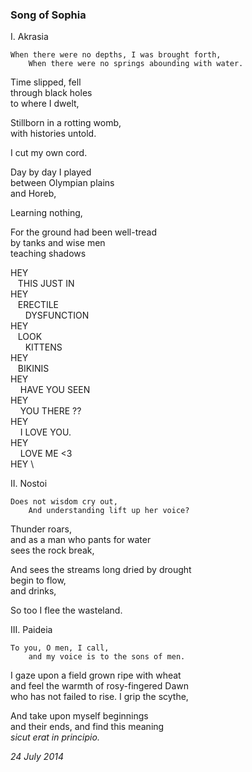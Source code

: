 ### Song of Sophia

I. Akrasia

    When there were no depths, I was brought forth,
        When there were no springs abounding with water.

Time slipped, fell\
through black holes\
to where I dwelt,

Stillborn in a rotting womb,\
with histories untold.

I cut my own cord.

Day by day I played \
between Olympian plains\
and Horeb,

Learning nothing,

For the ground had been well-tread \
by tanks and wise men\
teaching shadows

HEY\
&nbsp;&nbsp;&nbsp;THIS JUST IN \
HEY\
&nbsp;&nbsp;&nbsp;ERECTILE  \
&nbsp;&nbsp;&nbsp;&nbsp;&nbsp;&nbsp;DYSFUNCTION\
HEY \
&nbsp;&nbsp;&nbsp;LOOK \
&nbsp;&nbsp;&nbsp;&nbsp;&nbsp;&nbsp;KITTENS\
HEY\
&nbsp;&nbsp;&nbsp;BIKINIS  \
HEY\
&nbsp;&nbsp;&nbsp;&nbsp;HAVE YOU SEEN \
HEY\
&nbsp;&nbsp;&nbsp;&nbsp;YOU THERE ??\
HEY\
&nbsp;&nbsp;&nbsp;&nbsp;I LOVE YOU. \
HEY\
&nbsp;&nbsp;&nbsp;&nbsp;LOVE ME <3\
HEY    \

II. Nostoi

    Does not wisdom cry out,
        And understanding lift up her voice?

Thunder roars,\
and as a man who pants for water\
sees the rock break,

And sees the streams long dried by drought\
begin to flow, \
and drinks,

So too I flee the wasteland.

III. Paideia

    To you, O men, I call,
        and my voice is to the sons of men.

I gaze upon a field grown ripe with wheat\
and feel the warmth of rosy-fingered Dawn\
who has not failed to rise. I grip the scythe,

And take upon myself beginnings\
and their ends, and find this meaning\
*sicut erat in principio.*

*24 July 2014*
